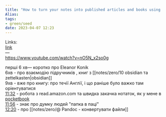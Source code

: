 ```yaml
---
title: "How to turn your notes into published articles and books using the Obsidian app with Eleanor Konik"
Alias: 
tags:
- green/seed
date: 2023-04-07 12:23
---
```

Links:  
[link](https://youtu.be/nO5N_x2so0g)  
—  
https://www.youtube.com/watch?v=nO5N_x2so0g

перші 6 хв— коротко про Eleanor Konik  
6хв - про взаємодію підручників , книг з [[notes/zero/10 obsidian та zettelkasten|obsidian]]  
9хв - вже про книгу: про течії Англії, і що раніше було важко там оріентуватися  
[11:32](https://youtu.be/nO5N_x2so0g) - робота з read.amazon.com та швидка закачка нотаток, як у мене в [pocketbook](https://cloud.pocketbook.digital/browser/ru)  
[11:56](https://youtu.be/nO5N_x2so0g?t=716) - знає про думку людей "папка в паці"  
[12:20](https://youtu.be/nO5N_x2so0g?t=740) - про [[notes/zero/@ Pandoc - конвертувати файли]]

